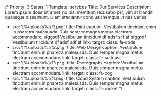 /*
Priority: 3
Status: 1
Template: services
Title: Our Services
Description: Lorem ipsum dolor sit amet, no nisl mentitum recusabo per, vim at blandit qualisque dissentiunt. Diam efficiantur conclusionemque ut has
Series: 
- src: '[%uploads%]/f1.png'
  title: Print
  caption: Vestibulum tincidunt enim in pharetra malesuada. Duis semper magna metus electram accommodare. sfggsdf Vestibulum tincidunt  df adsf sdf af  sfggsdf Vestibulum tincidunt  df adsf sdf af 
  link: 
  target: 
  class: fa-code
- src: '[%uploads%]/f2.png'
  title: Web Design
  caption: Vestibulum tincidunt enim in pharetra malesuada. Duis semper magna metus electram accommodare.
  link: 
  target: 
  class: fa-suitcase
- src: '[%uploads%]/f3.png'
  title: Photography
  caption: Vestibulum tincidunt enim in pharetra malesuada. Duis semper magna metus electram accommodare.
  link: 
  target: 
  class: fa-cog
- src: '[%uploads%]/f1.png'
  title: Cloud System
  caption: Vestibulum tincidunt enim in pharetra malesuada. Duis semper magna metus electram accommodare.
  link: 
  target: 
  class: fa-rocket
*/